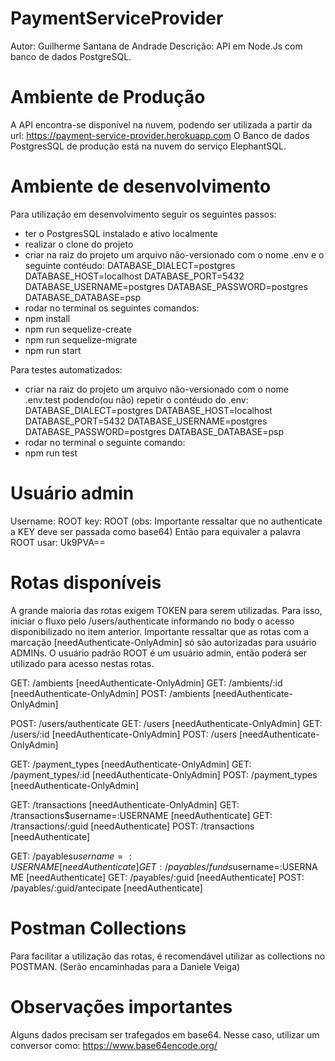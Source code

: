 # PaymentServiceProvider

Autor: Guilherme Santana de Andrade
Descrição: API em Node.Js com banco de dados PostgreSQL.


# Ambiente de Produção

A API encontra-se disponível na nuvem, podendo ser utilizada a partir da url: https://payment-service-provider.herokuapp.com
O Banco de dados PostgresSQL de produção está na nuvem do serviço ElephantSQL.

# Ambiente de desenvolvimento

Para utilização em desenvolvimento seguir os seguintes passos:
- ter o PostgresSQL instalado e ativo localmente
- realizar o clone do projeto
- criar na raiz do projeto um arquivo não-versionado com o nome .env e o seguinte contéudo:
	DATABASE_DIALECT=postgres
	DATABASE_HOST=localhost
	DATABASE_PORT=5432
	DATABASE_USERNAME=postgres
	DATABASE_PASSWORD=postgres
	DATABASE_DATABASE=psp
- rodar no terminal os seguintes comandos: 
- npm install
- npm run sequelize-create
- npm run sequelize-migrate
- npm run start

Para testes automatizados:
- criar na raiz do projeto um arquivo não-versionado com o nome .env.test podendo(ou não) repetir o contéudo do .env:
	DATABASE_DIALECT=postgres
	DATABASE_HOST=localhost
	DATABASE_PORT=5432
	DATABASE_USERNAME=postgres
	DATABASE_PASSWORD=postgres
	DATABASE_DATABASE=psp
- rodar no terminal o seguinte comando:
- npm run test

# Usuário admin
Username: ROOT
key: ROOT (obs: Importante ressaltar que no authenticate a KEY deve ser passada como base64)
Então para equivaler a palavra ROOT usar: Uk9PVA==

# Rotas disponíveis
A grande maioria das rotas exigem TOKEN para serem utilizadas.
Para isso, iniciar o fluxo pelo /users/authenticate informando no body o acesso disponibilizado no item anterior.
Importante ressaltar que as rotas com a marcação [needAuthenticate-OnlyAdmin] só são autorizadas para usuário ADMINs.
O usuário padrão ROOT é um usuário admin, então poderá ser utilizado para acesso nestas rotas.


GET: /ambients 		[needAuthenticate-OnlyAdmin]
GET: /ambients/:id 	[needAuthenticate-OnlyAdmin]
POST: /ambients		[needAuthenticate-OnlyAdmin]

POST: /users/authenticate
GET: /users			[needAuthenticate-OnlyAdmin]
GET: /users/:id		[needAuthenticate-OnlyAdmin]
POST: /users		[needAuthenticate-OnlyAdmin]

GET: /payment_types		[needAuthenticate-OnlyAdmin]
GET: /payment_types/:id [needAuthenticate-OnlyAdmin]
POST: /payment_types	[needAuthenticate-OnlyAdmin]

GET: /transactions						[needAuthenticate-OnlyAdmin]
GET: /transactions$username=:USERNAME	[needAuthenticate]
GET: /transactions/:guid				[needAuthenticate]
POST: /transactions						[needAuthenticate]

GET: /payables$username=:USERNAME		[needAuthenticate]
GET: /payables/funds$username=:USERNAME	[needAuthenticate]
GET: /payables/:guid					[needAuthenticate]
POST: /payables/:guid/antecipate		[needAuthenticate]

# Postman Collections
Para facilitar a utilização das rotas, é recomendável utilizar as collections no POSTMAN.
(Serão encaminhadas para a Daniele Veiga)

# Observações importantes
Alguns dados precisam ser trafegados em base64. Nesse caso, utilizar um conversor como: https://www.base64encode.org/